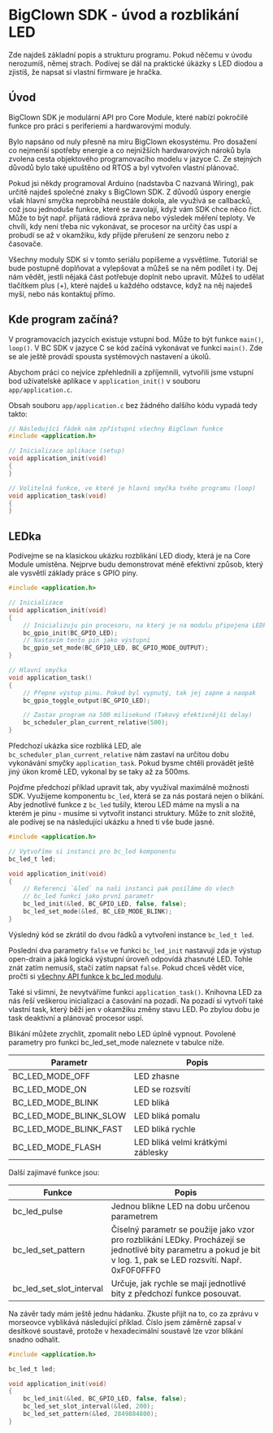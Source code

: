 
# BigClown SDK - úvod a rozblikání LED #

Zde najdeš základní popis a strukturu programu. Pokud něčemu v úvodu nerozumíš, němej strach. Podívej se dál na praktické úkázky s LED diodou a zjistíš, že napsat si vlastní firmware je hračka.

## Úvod

BigClown SDK je modulární API pro Core Module, které nabízí pokročilé funkce pro práci s periferiemi a hardwarovými moduly.

Bylo napsáno od nuly přesně na míru BigClown ekosystému.
Pro dosažení co nejmenší spotřeby energie a co nejnižších hardwarových nároků byla zvolena cesta objektového programovacího modelu v jazyce C.
Ze stejných důvodů bylo také upuštěno od RTOS a byl vytvořen vlastní plánovač.

Pokud jsi někdy programoval Arduino (nadstavba C nazvaná Wiring), pak určitě najdeš společné znaky s BigClown SDK.
Z důvodů úspory energie však hlavní smyčka neprobíhá neustále dokola, ale využívá se callbacků, což jsou jednoduše funkce, které se zavolají, když vám SDK chce něco říct.
Může to být např. přijatá rádiová zpráva nebo výsledek měření teploty.
Ve chvíli, kdy není třeba nic vykonávat, se procesor na určitý čas uspí a probudí se až v okamžiku, kdy přijde přerušení ze senzoru nebo z časovače.

Všechny moduly SDK si v tomto seriálu popíšeme a vysvětlíme. Tutoriál se bude postupně doplňovat a vylepšovat a můžeš se na něm podílet i ty. Dej nám vědět, jestli nějaká část potřebuje doplnit nebo upravit. Můžeš to udělat tlačítkem plus (+), které najdeš u každého odstavce, když na něj najedeš myší, nebo nás kontaktuj přímo.

## Kde program začíná?
V programovacích jazycích existuje vstupní bod.
Může to být funkce `main()`, `loop()`.
V BC SDK v jazyce C se kód začíná vykonávat ve funkci `main()`.
Zde se ale ještě provádí spousta systémových nastavení a úkolů.

Abychom práci co nejvíce zpřehlednili a zpříjemnili, vytvořili jsme vstupní bod uživatelské aplikace v `application_init()` v souboru `app/application.c`.

Obsah souboru `app/application.c` bez žádného dalšího kódu vypadá tedy takto:

``` C
// Následující řádek nám zpřístupní všechny BigClown funkce
#include <application.h>

// Inicializace aplikace (setup)
void application_init(void)
{
}

// Volitelná funkce, ve které je hlavní smyčka tvého programu (loop)
void application_task(void)
{
}
```

## LEDka ##

Podívejme se na klasickou ukázku rozblikání LED diody, která je na Core Module umístěna.
Nejprve budu demonstrovat méně efektivní způsob, který ale vysvětlí základy práce s GPIO piny.

``` C
#include <application.h>

// Inicializace
void application_init(void)
{
    // Inicializuju pin procesoru, na který je na modulu připojena LEDka
    bc_gpio_init(BC_GPIO_LED);
    // Nastavím tento pin jako výstupní
    bc_gpio_set_mode(BC_GPIO_LED, BC_GPIO_MODE_OUTPUT);
}

// Hlavní smyčka
void application_task()
{
    // Přepne výstup pinu. Pokud byl vypnutý, tak jej zapne a naopak
    bc_gpio_toggle_output(BC_GPIO_LED);

    // Zastav program na 500 milisekund (Takový efektivnější delay)
    bc_scheduler_plan_current_relative(500);
}
```

Předchozí ukázka sice rozbliká LED, ale `bc_scheduler_plan_current_relative` nám zastaví na určitou dobu vykonávání smyčky `application_task`.
Pokud bysme chtěli provádět ještě jiný úkon kromě LED, vykonal by se taky až za 500ms.

Pojďme předchozí příklad upravit tak, aby využíval maximálně možnosti SDK. Využijeme komponentu `bc_led`, která se za nás postará nejen o blikání.
Aby jednotlivé funkce z `bc_led` tušily, kterou LED máme na mysli a na kterém je pinu - musíme si vytvořit instanci struktury. Může to znít složitě, ale podívej se na následující ukázku a hned ti vše bude jasné.

``` C
#include <application.h>

// Vytvoříme si instanci pro bc_led komponentu
bc_led_t led;

void application_init(void)
{
    // Referenci `&led` na naši instanci pak posíláme do všech
    // bc_led funkcí jako první parametr
    bc_led_init(&led, BC_GPIO_LED, false, false);
    bc_led_set_mode(&led, BC_LED_MODE_BLINK);
}
```

Výsledný kód se zkrátil do dvou řádků a vytvoření instance `bc_led_t led`.

Poslední dva parametry `false` ve funkci `bc_led_init` nastavují zda je výstup open-drain a jaká logická výstupní úroveň odpovídá zhasnuté LED. Tohle znát zatím nemusíš, stačí zatím napsat `false`. Pokud chceš vědět více, pročti si [všechny API funkce k bc_led modulu](http://sdk.bigclown.com/group__bc__led.html).

Také si všimni, že nevytváříme funkci `application_task()`.
Knihovna LED za nás řeší veškerou inicializaci a časování na pozadí.
Na pozadí si vytvoří také vlastní task, který běží jen v okamžiku změny stavu LED.
Po zbylou dobu je task deaktivní a plánovač procesor uspí.

Blikání můžete zrychlit, zpomalit nebo LED úplně vypnout.
Povolené parametry pro funkci bc_led_set_mode naleznete v tabulce níže.

| Parametr | Popis |
| -----------|-------|
| BC_LED_MODE_OFF | LED zhasne |
| BC_LED_MODE_ON | LED se rozsvítí |
| BC_LED_MODE_BLINK | LED bliká |
| BC_LED_MODE_BLINK_SLOW | LED bliká pomalu |
| BC_LED_MODE_BLINK_FAST | LED bliká rychle |
| BC_LED_MODE_FLASH | LED bliká velmi krátkými záblesky |

Další zajímavé funkce jsou:

| Funkce | Popis |
|  ---   |  ---  |
| bc_led_pulse | Jednou blikne LED na dobu určenou parametrem |
| bc_led_set_pattern | Číselný parametr se použije jako vzor pro rozblikání LEDky. Procházejí se jednotlivé bity parametru a pokud je bit v log. 1, pak se LED rozsvítí. Např. 0xF0F0FFF0 |
| bc_led_set_slot_interval | Určuje, jak rychle se mají jednotlivé bity z předchozí funkce posouvat. |

Na závěr tady mám ještě jednu hádanku. Zkuste přijít na to, co za zprávu v morseovce vyblikává následující příklad. Číslo jsem záměrně zapsal v desítkové soustavě, protože v hexadecimální soustavě lze vzor blikání snadno odhalit.

``` C
#include <application.h>

bc_led_t led;

void application_init(void)
{
    bc_led_init(&led, BC_GPIO_LED, false, false);
    bc_led_set_slot_interval(&led, 200);
    bc_led_set_pattern(&led, 2849884800);
}
```
